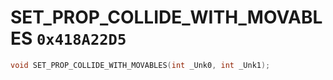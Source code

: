 # SET_PROP_COLLIDE_WITH_MOVABLES `0x418A22D5`

```cpp
void SET_PROP_COLLIDE_WITH_MOVABLES(int _Unk0, int _Unk1);
```